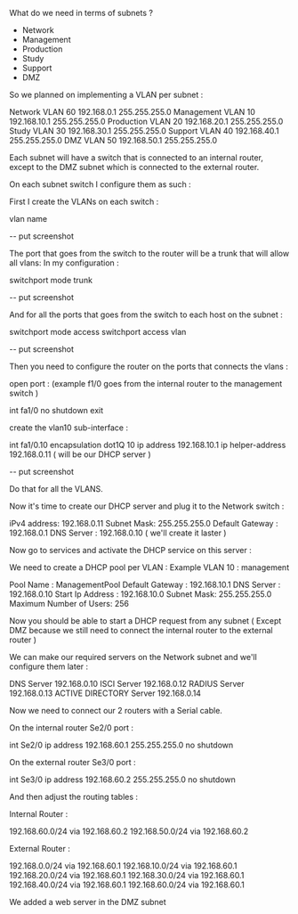 
What do we need in terms of subnets ? 

- Network
- Management
- Production
- Study
- Support
- DMZ

So we planned on implementing a VLAN per subnet : 

Network VLAN 60 192.168.0.1 255.255.255.0
Management VLAN 10 192.168.10.1 255.255.255.0
Production VLAN 20 192.168.20.1 255.255.255.0
Study VLAN 30 192.168.30.1 255.255.255.0
Support VLAN 40 192.168.40.1 255.255.255.0
DMZ VLAN 50 192.168.50.1 255.255.255.0

Each subnet will have a switch that is connected to an internal router, except to the DMZ subnet which is connected to the external router. 

On each subnet switch I configure them as such : 

First I create the VLANs on each switch :

vlan <vlan number>
name <vlan name>

-- put screenshot

The port that goes from the switch to the router will be a trunk that will allow all vlans:
In my configuration : 

switchport mode trunk

-- put screenshot

And for all the ports that goes from the switch to each host on the subnet :

switchport mode access
switchport access vlan <vlan number>

-- put screenshot

Then you need to configure the router on the ports that connects the vlans :

open port : (example f1/0 goes from the internal router to the management switch )

int fa1/0
no shutdown
exit

create the vlan10 sub-interface : 

int fa1/0.10
encapsulation dot1Q 10
ip address 192.168.10.1
ip helper-address 192.168.0.11 ( will be our DHCP server )

-- put screenshot

Do that for all the VLANS. 

Now it's time to create our DHCP server and plug it to the Network switch :

iPv4 address:  192.168.0.11
Subnet Mask: 255.255.255.0
Default Gateway : 192.168.0.1
DNS Server : 192.168.0.10 ( we'll create it laster )

Now go to services and activate the DHCP service on this server : 

We need to create a DHCP pool per VLAN : 
Example VLAN 10 : management

Pool Name : ManagementPool
Default Gateway : 192.168.10.1
DNS Server : 192.168.0.10
Start Ip Address : 192.168.10.0
Subnet Mask: 255.255.255.0
Maximum Number of Users: 256

Now you should be able to start a DHCP request from any subnet ( Except DMZ because we still need to connect the internal router to the external router )

We can make our required servers on the Network subnet and we'll configure them later :

DNS Server 192.168.0.10
ISCI Server 192.168.0.12
RADIUS Server 192.168.0.13
ACTIVE DIRECTORY Server 192.168.0.14

Now we need to connect our 2 routers with a Serial cable. 

On the internal router Se2/0 port : 

int Se2/0 
ip address 192.168.60.1 255.255.255.0
no shutdown

On the external router Se3/0 port :

int Se3/0
ip address 192.168.60.2 255.255.255.0
no shutdown

And then adjust the routing tables :

Internal Router : 

192.168.60.0/24 via 192.168.60.2
192.168.50.0/24 via 192.168.60.2

External Router : 

192.168.0.0/24 via 192.168.60.1
192.168.10.0/24 via 192.168.60.1
192.168.20.0/24 via 192.168.60.1
192.168.30.0/24 via 192.168.60.1
192.168.40.0/24 via 192.168.60.1
192.168.60.0/24 via 192.168.60.1

We added a web server in the DMZ subnet





